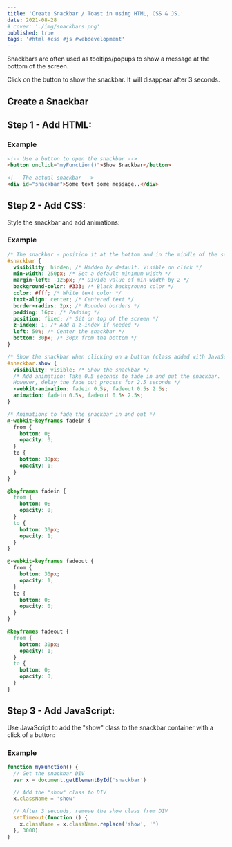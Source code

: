 ```yaml
---
title: 'Create Snackbar / Toast in using HTML, CSS & JS.'
date: 2021-08-28
# cover: './img/snackbars.png'
published: true
tags: '#html #css #js #webdevelopment'
---
```


Snackbars are often used as tooltips/popups to show a message at the bottom of the screen.

Click on the button to show the snackbar. It will disappear after 3 seconds.

## Create a Snackbar

## Step 1 - Add HTML:

### Example

```html
<!-- Use a button to open the snackbar -->
<button onclick="myFunction()">Show Snackbar</button>

<!-- The actual snackbar -->
<div id="snackbar">Some text some message..</div>
```

## Step 2 - Add CSS:

Style the snackbar and add animations:

### Example

```css
/* The snackbar - position it at the bottom and in the middle of the screen */
#snackbar {
  visibility: hidden; /* Hidden by default. Visible on click */
  min-width: 250px; /* Set a default minimum width */
  margin-left: -125px; /* Divide value of min-width by 2 */
  background-color: #333; /* Black background color */
  color: #fff; /* White text color */
  text-align: center; /* Centered text */
  border-radius: 2px; /* Rounded borders */
  padding: 16px; /* Padding */
  position: fixed; /* Sit on top of the screen */
  z-index: 1; /* Add a z-index if needed */
  left: 50%; /* Center the snackbar */
  bottom: 30px; /* 30px from the bottom */
}

/* Show the snackbar when clicking on a button (class added with JavaScript) */
#snackbar.show {
  visibility: visible; /* Show the snackbar */
  /* Add animation: Take 0.5 seconds to fade in and out the snackbar.
  However, delay the fade out process for 2.5 seconds */
  -webkit-animation: fadein 0.5s, fadeout 0.5s 2.5s;
  animation: fadein 0.5s, fadeout 0.5s 2.5s;
}

/* Animations to fade the snackbar in and out */
@-webkit-keyframes fadein {
  from {
    bottom: 0;
    opacity: 0;
  }
  to {
    bottom: 30px;
    opacity: 1;
  }
}

@keyframes fadein {
  from {
    bottom: 0;
    opacity: 0;
  }
  to {
    bottom: 30px;
    opacity: 1;
  }
}

@-webkit-keyframes fadeout {
  from {
    bottom: 30px;
    opacity: 1;
  }
  to {
    bottom: 0;
    opacity: 0;
  }
}

@keyframes fadeout {
  from {
    bottom: 30px;
    opacity: 1;
  }
  to {
    bottom: 0;
    opacity: 0;
  }
}
```

## Step 3 - Add JavaScript:

Use JavaScript to add the "show" class to the snackbar container with a click of a button:

### Example

```js
function myFunction() {
  // Get the snackbar DIV
  var x = document.getElementById('snackbar')

  // Add the "show" class to DIV
  x.className = 'show'

  // After 3 seconds, remove the show class from DIV
  setTimeout(function () {
    x.className = x.className.replace('show', '')
  }, 3000)
}
```
